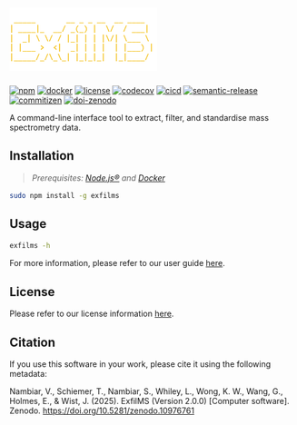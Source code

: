 # ![ExfilMS][logo]

[![npm][npm-badge]][npm]
[![docker][docker-badge]][docker]
[![license][license-badge]][license]
[![codecov][codecov-badge]][codecov]
[![cicd][cicd-badge]][cicd]
[![semantic-release][semantic-release-badge]][semantic-release]
[![commitizen][commitizen-badge]][commitizen]
[![doi-zenodo][doi-zenodo-badge]][doi-zenodo]

A command-line interface tool to extract, filter, and standardise mass spectrometry data.

## Installation

> _*Prerequisites:* [Node.js®][nodejs] and [Docker][docker]_

```bash
sudo npm install -g exfilms
```

## Usage

```bash
exfilms -h
```

For more information, please refer to our user guide [here][user-guide].

## License

Please refer to our license information [here][license].

## Citation

If you use this software in your work, please cite it using the following metadata:

Nambiar, V., Schiemer, T., Nambiar, S., Whiley, L., Wong, K. W., Wang, G., Holmes, E., & Wist, J. (2025). ExfilMS (Version 2.0.0) [Computer software]. Zenodo. https://doi.org/10.5281/zenodo.10976761

<!-- Links -->

[logo]: resources/img/logo.png
[npm]: https://www.npmjs.com/package/exfilms
[npm-badge]: https://img.shields.io/npm/v/exfilms.svg?sort=semver&logo=npm&logoColor=darkred&color=darkred
[docker]: https://hub.docker.com/r/vimalnathnambiar/exfilms
[docker-badge]: https://img.shields.io/docker/v/vimalnathnambiar/exfilms.svg?sort=semver&logo=docker&label=docker&color=%231D63ED
[license]: LICENSE
[license-badge]: https://img.shields.io/github/license/vimalnathnambiar/exfilms.svg?color=yellow
[codecov]: https://codecov.io/github/vimalnathnambiar/exfilms
[codecov-badge]: https://codecov.io/github/vimalnathnambiar/exfilms/graph/badge.svg?token=V8O80QXJ5S
[cicd]: https://github.com/vimalnathnambiar/exfilms/actions/workflows/build-publish.yml
[cicd-badge]: https://github.com/vimalnathnambiar/exfilms/actions/workflows/build-publish.yml/badge.svg
[semantic-release]: https://github.com/semantic-release/semantic-release
[semantic-release-badge]: https://img.shields.io/badge/semantic--release-angular-e10079.svg?logo=semantic-release&logoColor=%23E10079
[commitizen]: http://commitizen.github.io/cz-cli/
[commitizen-badge]: https://img.shields.io/badge/commitizen-friendly-brightgreen.svg
[doi-zenodo]: https://doi.org/10.5281/zenodo.10976761
[doi-zenodo-badge]: https://img.shields.io/badge/Zenodo-10.5281/zenodo.10976761-blue.svg?logo=doi&logoColor=blue
[nodejs]: https://nodejs.org/en/download/
[docker]: https://docs.docker.com/engine/install/
[user-guide]: resources/docs/exfilms.md
